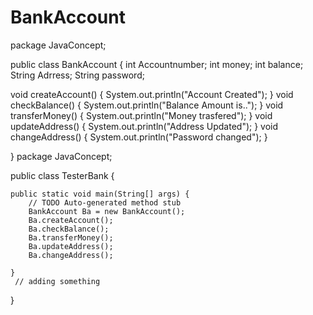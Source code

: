 # BankAccount
package JavaConcept;

public class BankAccount {
    int Accountnumber;
    int money;
    int balance;
    String Adrress;
    String password;
    
   void createAccount() {
	   System.out.println("Account Created");
   }
   void checkBalance() {
	   System.out.println("Balance Amount is..");
   }
   void transferMoney() {
	   System.out.println("Money trasfered");
   }
   void updateAddress() {
	   System.out.println("Address Updated");
   }
   void changeAddress() {
	   System.out.println("Password changed");
   }
    
    
    
}
package JavaConcept;

public class TesterBank {

	public static void main(String[] args) {
		// TODO Auto-generated method stub
		BankAccount Ba = new BankAccount();
		Ba.createAccount();
		Ba.checkBalance();
		Ba.transferMoney();
		Ba.updateAddress();
		Ba.changeAddress();

	}
	 // adding something 

}
